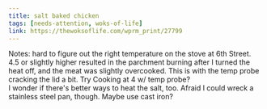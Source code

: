 ```yaml
---
title: salt baked chicken
tags: [needs-attention, woks-of-life]
link: https://thewoksoflife.com/wprm_print/27799
---
```

Notes: hard to figure out the right temperature on the stove at 6th Street. 4.5 or slightly higher resulted in the parchment burning after I turned the heat off, and the meat was slightly overcooked. This is with the temp probe cracking the lid a bit. Try Cooking at 4 w/ temp probe?   
I wonder if there's better ways to heat the salt, too. Afraid I could wreck a stainless steel pan, though. Maybe use cast iron?

